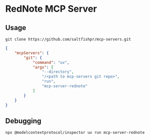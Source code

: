 # RedNote MCP Server

## Usage

```shell
git clone https://github.com/saltfishpr/mcp-servers.git
```

```json
{
    "mcpServers": {
        "git": {
            "command": "uv",
            "args": [
                "--directory",
                "/<path to mcp-servers git repo>",
                "run",
                "mcp-server-rednote"
            ]
        }
    }
}
```

## Debugging

```shell
npx @modelcontextprotocol/inspector uv run mcp-server-rednote
```